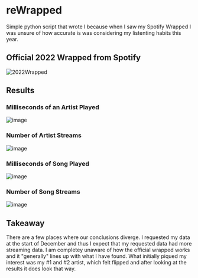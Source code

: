 # reWrapped

Simple python script that wrote I because when I saw my Spotify Wrapped I was unsure of how accurate is was considering my listenting habits this year.

## Official 2022 Wrapped from Spotify
![2022Wrapped](https://user-images.githubusercontent.com/79882639/210103121-d61c7954-32b5-44c0-a496-2e15d5facdab.JPG)

## Results

### Milliseconds of an Artist Played
![image](https://user-images.githubusercontent.com/79882639/210103370-497d23c7-889b-4392-b852-284acbaa92f1.png)

### Number of Artist Streams
![image](https://user-images.githubusercontent.com/79882639/210103408-d4bfa7bb-0290-4303-bfc6-1850ec5d0379.png)

### Milliseconds of Song Played
![image](https://user-images.githubusercontent.com/79882639/210103666-463794fa-2f3d-4e5c-a564-44d879e4efff.png)

### Number of Song Streams
![image](https://user-images.githubusercontent.com/79882639/210103682-51ea673d-2b7c-4557-9a54-bb158dfdce47.png)

## Takeaway
There are a few places where our conclusions diverge. I requested my data at the start of December and thus I expect
that my requested data had more streaming data. I am completey unaware of how the official wrapped works and it "generally"
lines up with what I have found. What initially piqued my interest was my #1 and #2 artist, which felt flipped and after looking at the results 
it does look that way.
